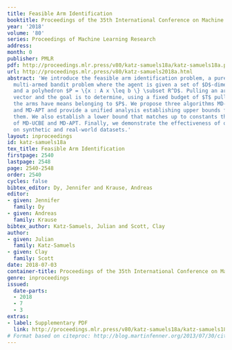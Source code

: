 ```yaml
---
title: Feasible Arm Identification
booktitle: Proceedings of the 35th International Conference on Machine Learning
year: '2018'
volume: '80'
series: Proceedings of Machine Learning Research
address: 
month: 0
publisher: PMLR
pdf: http://proceedings.mlr.press/v80/katz-samuels18a/katz-samuels18a.pdf
url: http://proceedings.mlr.press/v80/katz-samuels2018a.html
abstract: 'We introduce the feasible arm identification problem, a pure exploration
  multi-armed bandit problem where the agent is given a set of $D$-dimensional arms
  and a polyhedron $P = \{x : A x \leq b \} \subset R^D$. Pulling an arm gives a random
  vector and the goal is to determine, using a fixed budget of $T$ pulls, which of
  the arms have means belonging to $P$. We propose three algorithms MD-UCBE, MD-SAR,
  and MD-APT and provide a unified analysis establishing upper bounds for each of
  them. We also establish a lower bound that matches up to constants the upper bounds
  of MD-UCBE and MD-APT. Finally, we demonstrate the effectiveness of our algorithms
  on synthetic and real-world datasets.'
layout: inproceedings
id: katz-samuels18a
tex_title: Feasible Arm Identification
firstpage: 2540
lastpage: 2548
page: 2540-2548
order: 2540
cycles: false
bibtex_editor: Dy, Jennifer and Krause, Andreas
editor:
- given: Jennifer
  family: Dy
- given: Andreas
  family: Krause
bibtex_author: Katz-Samuels, Julian and Scott, Clay
author:
- given: Julian
  family: Katz-Samuels
- given: Clay
  family: Scott
date: 2018-07-03
container-title: Proceedings of the 35th International Conference on Machine Learning
genre: inproceedings
issued:
  date-parts:
  - 2018
  - 7
  - 3
extras:
- label: Supplementary PDF
  link: http://proceedings.mlr.press/v80/katz-samuels18a/katz-samuels18a-supp.pdf
# Format based on citeproc: http://blog.martinfenner.org/2013/07/30/citeproc-yaml-for-bibliographies/
---
```

